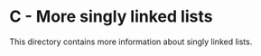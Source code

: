 # C - More singly linked lists

This directory contains more information about singly linked lists.

